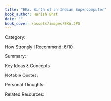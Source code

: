 ```yaml
---
title: "EKA: Birth of an Indian Supercomputer"
book_author: Harish Bhat
date: ""
book_cover: /assets/images/EKA.JPG
---
```

Category: 

How Strongly I Recommend: 6/10

Summary: 

Key Ideas & Concepts



Notable Quotes:



Personal Thoughts:



Related Resources: